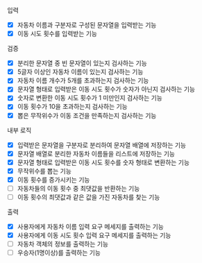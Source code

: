 입력
- [x] 자동차 이름과 구분자로 구성된 문자열을 입력받는 기능
- [x] 이동 시도 횟수를 입력받는 기능

검증
- [x] 분리한 문자열 중 빈 문자열이 있는지 검사하는 기능
- [x] 5글자 이상인 자동차 이름이 있는지 검사하는 기능
- [x] 자동차 이름 개수가 5개를 초과하는지 검사하는 기능
- [x] 문자열 형태로 입력받은 이동 시도 횟수가 숫자가 아닌지 검사하는 기능
- [x] 숫자로 변환한 이동 시도 횟수가 1 미만인지 검사하는 기능
- [x] 이동 횟수가 10을 초과하는지 검사하는 기능
- [x] 뽑은 무작위수가 이동 조건을 만족하는지 검사하는 기능

내부 로직
- [x] 입력받은 문자열을 구분자로 분리하여 문자열 배열에 저장하는 기능
- [x] 문자열 배열로 분리한 자동차 이름들을 리스트에 저장하는 기능
- [x] 문자열 형태로 입력받은 이동 시도 횟수를 숫자 형태로 변환하는 기능
- [x] 무작위수를 뽑는 기능
- [x] 이동 횟수를 증가시키는 기능
- [ ] 자동차들의 이동 횟수 중 최댓값을 반환하는 기능
- [ ] 이동 횟수의 최댓값과 같은 값을 가진 자동차를 찾는 기능

출력
- [x] 사용자에게 자동차 이름 입력 요구 메세지를 출력하는 기능
- [x] 사용자에게 이동 시도 횟수 입력 요구 메세지를 출력하는 기능
- [ ] 자동차 객체의 정보를 출력하는 기능
- [ ] 우승자(1명이상)를 출력하는 기능